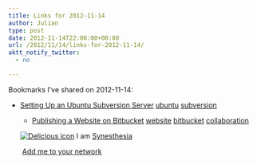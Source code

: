 ```yaml
---
title: Links for 2012-11-14
author: Julian
type: post
date: 2012-11-14T22:00:00+00:00
url: /2012/11/14/links-for-2012-11-14/
aktt_notify_twitter:
  - no

---
```

Bookmarks I&#8217;ve shared on 2012-11-14:

  * [Setting Up an Ubuntu Subversion Server][1] 
    [ubuntu][2] [subversion][3] </li> 
    
      * [Publishing a Website on Bitbucket][4] 
        [website][5] [bitbucket][6] [collaboration][7] </li> </ul> 
        
        <p class="deliciouslink">
          <a href="http://del.icio.us/synesthesia" title="See all my bookmarks on del.icio.us"><img src="https://www.synesthesia.co.uk/images/deliciousicon.jpg" alt="Delicious icon" /></a>&nbsp;I am <a href="http://del.icio.us/synesthesia" title="See all my bookmarks on del.icio.us">Synesthesia</a>
        </p>
        
        <p class="deliciouslink">
          <a href="http://del.icio.us/network?add=synesthesia" title="Add me to your del.icio.us network"><img src="https://www.synesthesia.co.uk/images/add.gif" alt="" /></a>&nbsp;<a href="http://del.icio.us/network?add=synesthesia" title="Add me to your del.icio.us network">Add me to your network</a>
        </p>

 [1]: http://odyniec.net/articles/ubuntu-subversion-server/
 [2]: http://www.delicious.com/synesthesia/ubuntu
 [3]: http://www.delicious.com/synesthesia/subversion
 [4]: https://confluence.atlassian.com/display/BITBUCKET/Publishing_a_Website_on_Bitbucket?desktop=true
 [5]: http://www.delicious.com/synesthesia/website
 [6]: http://www.delicious.com/synesthesia/bitbucket
 [7]: http://www.delicious.com/synesthesia/collaboration